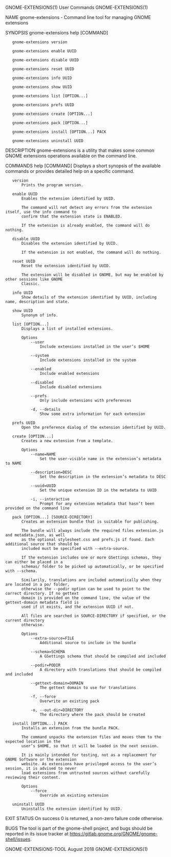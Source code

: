 GNOME-EXTENSIONS(1)                          User Commands                         GNOME-EXTENSIONS(1)

NAME
       gnome-extensions - Command line tool for managing GNOME extensions

SYNOPSIS
       gnome-extensions help [COMMAND]

       gnome-extensions version

       gnome-extensions enable UUID

       gnome-extensions disable UUID

       gnome-extensions reset UUID

       gnome-extensions info UUID

       gnome-extensions show UUID

       gnome-extensions list [OPTION...]

       gnome-extensions prefs UUID

       gnome-extensions create [OPTION...]

       gnome-extensions pack [OPTION...]

       gnome-extensions install [OPTION...] PACK

       gnome-extensions uninstall UUID

DESCRIPTION
       gnome-extensions is a utility that makes some common GNOME extensions operations available on
       the command line.

COMMANDS
       help [COMMAND]
           Displays a short synopsis of the available commands or provides detailed help on a specific
           command.

       version
           Prints the program version.

       enable UUID
           Enables the extension identified by UUID.

           The command will not detect any errors from the extension itself, use the info command to
           confirm that the extension state is ENABLED.

           If the extension is already enabled, the command will do nothing.

       disable UUID
           Disables the extension identified by UUID.

           If the extension is not enabled, the command will do nothing.

       reset UUID
           Reset the extension identified by UUID.

           The extension will be disabled in GNOME, but may be enabled by other sessions like GNOME
           Classic.

       info UUID
           Show details of the extension identified by UUID, including name, description and state.

       show UUID
           Synonym of info.

       list [OPTION...]
           Displays a list of installed extensions.

           Options
               --user
                   Include extensions installed in the user’s $HOME

               --system
                   Include extensions installed in the system

               --enabled
                   Include enabled extensions

               --disabled
                   Include disabled extensions

               --prefs
                   Only include extensions with preferences

               -d, --details
                   Show some extra information for each extension

       prefs UUID
           Open the preference dialog of the extension identified by UUID.

       create [OPTION...]
           Creates a new extension from a template.

           Options
               --name=NAME
                   Set the user-visible name in the extension’s metadata to NAME

               --description=DESC
                   Set the description in the extension’s metadata to DESC

               --uuid=UUID
                   Set the unique extension ID in the metadata to UUID

               -i, --interactive
                   Prompt for any extension metadata that hasn’t been provided on the command line

       pack [OPTION...] [SOURCE-DIRECTORY]
           Creates an extension bundle that is suitable for publishing.

           The bundle will always include the required files extension.js and metadata.json, as well
           as the optional stylesheet.css and prefs.js if found. Each additional source that should be
           included must be specified with --extra-source.

           If the extension includes one or more GSettings schemas, they can either be placed in a
           schemas/ folder to be picked up automatically, or be specified with --schema.

           Similarily, translations are included automatically when they are located in a po/ folder,
           otherwise the --podir option can be used to point to the correct directory. If no gettext
           domain is provided on the command line, the value of the gettext-domain metadata field is
           used if it exists, and the extension UUID if not.

           All files are searched in SOURCE-DIRECTORY if specified, or the current directory
           otherwise.

           Options
               --extra-source=FILE
                   Additional source to include in the bundle

               --schema=SCHEMA
                   A GSettings schema that should be compiled and included

               --podir=PODIR
                   A directory with translations that should be compiled and included

               --gettext-domain=DOMAIN
                   The gettext domain to use for translations

               -f, --force
                   Overwrite an existing pack

               -o, --out-dir=DIRECTORY
                   The directory where the pack should be created

       install [OPTION...] PACK
           Installs an extension from the bundle PACK.

           The command unpacks the extension files and moves them to the expected location in the
           user’s $HOME, so that it will be loaded in the next session.

           It is mainly intended for testing, not as a replacement for GNOME Software or the extension
           website. As extensions have privileged access to the user’s session, it is advised to never
           load extensions from untrusted sources without carefully reviewing their content.

           Options
               --force
                   Override an existing extension

       uninstall UUID
           Uninstalls the extension identified by UUID.

EXIT STATUS
       On success 0 is returned, a non-zero failure code otherwise.

BUGS
       The tool is part of the gnome-shell project, and bugs should be reported in its issue tracker
       at https://gitlab.gnome.org/GNOME/gnome-shell/issues.

GNOME-EXTENSIONS-TOOL                         August 2018                          GNOME-EXTENSIONS(1)

